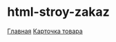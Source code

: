 # html-stroy-zakaz

<a href="https://naumov1889storage.github.io/html-stroy-zakaz/dist/">Главная</a>
<a href="https://naumov1889storage.github.io/html-stroy-zakaz/dist/product.html">Карточка товара</a>
